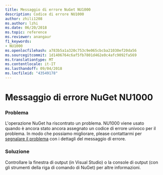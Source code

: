 ```yaml
---
title: Messaggio di errore NuGet NU1000
description: Codice di errore NU1000
author: zhili1208
ms.author: lzhi
ms.date: 06/20/2018
ms.topic: reference
ms.reviewer: anangaur
f1_keywords:
- NU1000
ms.openlocfilehash: a783b5a1a320c753c9e065cbcba21030ef20da56
ms.sourcegitcommit: 1d1406764c6af5fb7801d462e0c4afc9092fa569
ms.translationtype: MT
ms.contentlocale: it-IT
ms.lasthandoff: 09/04/2018
ms.locfileid: "43549178"
---
```

# <a name="nuget-error-nu1000"></a>Messaggio di errore NuGet NU1000

### <a name="issue"></a>Problema
L'operazione NuGet ha riscontrato un problema. NU1000 viene usato quando è ancora stato ancora assegnato un codice di errore univoco per il problema. In modo che possiamo migliorare, please contattarmi per [segnalare il problema](https://github.com/nuget/home/issues) con i dettagli del messaggio di errore.

### <a name="solution"></a>Soluzione
Controllare la finestra di output (in Visual Studio) o la console di output (con gli strumenti della riga di comando di NuGet) per altre informazioni.
